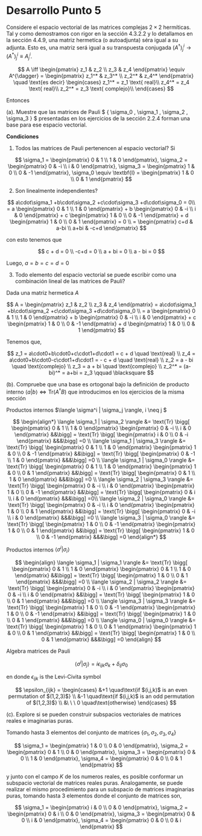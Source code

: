 # Desarrollo Punto 5


Considere el espacio vectorial de las matrices complejas $2\times2$ hermíticas. Tal y como demostramos con rigor en la sección 4.3.2.2 y lo detallamos en la sección 4.4.9, una matriz hermetíca (o autoadjunta) séra igual a su adjunta. Esto es, una matriz será igual a su transpuesta conjugada $(A^{\dagger})^i_j \rightarrow (A^*)^i_j \equiv A^i_j.$

$$ A \iff 
\begin{pmatrix}
z_1 & z_2 \\
z_3 & z_4 
\end{pmatrix} \equiv A^{\dagger} = 
\begin{pmatrix}
z_1^* & z_3^* \\
z_2^* & z_4^* 
\end{pmatrix} \quad \text{es decir} 
     \begin{cases}
        z_1^* = z_1 \text{ real}\\
        z_4^* = z_4 \text{ real}\\
        z_2^* = z_3 \text{ complejo}\\
     \end{cases}
$$

Entonces

(a). Muestre que las matrices de Pauli $ \{ \sigma_0 , \sigma_1 , \sigma_2 , \sigma_3 \} $ presentadas en los ejercicios de la sección 2.2.4 forman una base para ese espacio vectorial.

**Condiciones**

1) Todos las matrices de Pauli pertenencen al espacio vectorial? Si

$$ \sigma_1 = 
\begin{pmatrix}
0 &  1 \\
1 &  0 
\end{pmatrix}, 
\sigma_2 = 
\begin{pmatrix}
0 &  -i \\
i &  0 
\end{pmatrix}, 
\sigma_3 = 
\begin{pmatrix}
1 &  0 \\
0 &  -1 
\end{pmatrix},
\sigma_0 \equiv \textbf{I} = 
\begin{pmatrix}
1 &  0 \\
0 &   1
\end{pmatrix}
$$

2) Son linealmente independientes?




$$ a\cdot\sigma_1 +b\cdot\sigma_2 +c\cdot\sigma_3 +d\cdot\sigma_0 = 0\\ 
= a \begin{pmatrix}
0 &  1 \\
1 &  0 
\end{pmatrix} + 
b \begin{pmatrix}
0 &  -i \\
i &  0 
\end{pmatrix} + 
c \begin{pmatrix}
1 &  0 \\
0 &  -1 
\end{pmatrix} +
d \begin{pmatrix}
1 &  0 \\
0 &   1
\end{pmatrix} = 0 \\ 
= \begin{pmatrix}
c+d &  a-bi \\
a+bi &   -c+d
\end{pmatrix} $$

con esto tenemos que

$$
c + d = 0 \\
-c+d = 0 \\
a + bi = 0 \\
a - bi = 0
$$

Luego, $a=b=c=d=0$


3) Todo elemento del espacio vectorial se puede escribir como una combinación lineal de las matrices de Pauli?


Dada una matriz hermetica $A$


$$
A =  \begin{pmatrix}
z_1 & z_2 \\
z_3 & z_4 
\end{pmatrix} = 
a\cdot\sigma_1 +b\cdot\sigma_2 +c\cdot\sigma_3 +d\cdot\sigma_0 \\
= a \begin{pmatrix}
0 &  1 \\
1 &  0 
\end{pmatrix} + 
b \begin{pmatrix}
0 &  -i \\
i &  0 
\end{pmatrix} + 
c \begin{pmatrix}
1 &  0 \\
0 &  -1 
\end{pmatrix} +
d \begin{pmatrix}
1 &  0 \\
0 &   1
\end{pmatrix} 
$$

Tenemos que,

$$
z_1 = a\cdot0+b\cdot0+c\cdot1+d\cdot1 = c + d \quad \text{real} \\ 
z_4 = a\cdot0+b\cdot0-c\cdot1+d\cdot1 = - c + d \quad \text{real} \\ 
z_2 = a - bi \quad \text{complejo} \\
z_3 = a + bi \quad \text{complejo} \\
z_2^* = (a-bi)^* = a+bi = z_3 \qquad  \blacksquare
$$

(b). Compruebe que una base es ortogonal bajo la definición de producto interno $\langle a | b \rangle \Leftrightarrow \text{Tr}(A^{\dagger}B)$ que introducimos en los ejercicios de la misma sección


Productos internos $\langle \sigma^i | \sigma_j \rangle, i \neq j $

$$ 
\begin{align*}  \langle \sigma_1 | \sigma_2 \rangle  &= 
\text{Tr} \bigg[
\begin{pmatrix}
0 &  1 \\
1 &  0 
\end{pmatrix} 
\begin{pmatrix}
0 &  -i \\
i &  0 
\end{pmatrix} &&\bigg] =
\text{Tr} \bigg[
\begin{pmatrix}
i &  0 \\
0 &  -i 
\end{pmatrix} &&&\bigg] =0 \\
\langle \sigma_1 | \sigma_3 \rangle  &= 
\text{Tr} \bigg[
\begin{pmatrix}
0 &  1 \\
1 &  0 
\end{pmatrix} 
\begin{pmatrix}
1 &  0 \\
0 &  -1 
\end{pmatrix} &&\bigg] =  
\text{Tr} \bigg[
\begin{pmatrix}
0 &  -1 \\
1 &  0 
\end{pmatrix} &&&\bigg] =0 \\
\langle \sigma_1 | \sigma_0 \rangle  &= 
\text{Tr} \bigg[
\begin{pmatrix}
0 &  1 \\
1 &  0 
\end{pmatrix} 
\begin{pmatrix}
1 &  0 \\
0 &  1
\end{pmatrix} &&\bigg] =
\text{Tr} \bigg[
\begin{pmatrix}
0 &  1 \\
1 &  0 
\end{pmatrix} &&&\bigg] =0 \\
\langle \sigma_2 | \sigma_3 \rangle  &= 
\text{Tr} \bigg[
\begin{pmatrix}
0 &  -i \\
i &  0 
\end{pmatrix} 
\begin{pmatrix}
1 &  0 \\
0 &  -1
\end{pmatrix} &&\bigg] =
\text{Tr} \bigg[
\begin{pmatrix}
0 &  i \\
i &  0 
\end{pmatrix} &&&\bigg] =0\\
\langle \sigma_2 | \sigma_0 \rangle  &= 
\text{Tr} \bigg[
\begin{pmatrix}
0 &  -i \\
i &  0 
\end{pmatrix} 
\begin{pmatrix}
1 &  0 \\
0 &  1
\end{pmatrix} &&\bigg] =
\text{Tr} \bigg[
\begin{pmatrix}
0 &  -i \\
i &  0 
\end{pmatrix} &&&\bigg] =0 \\
\langle \sigma_3 | \sigma_0 \rangle  &= 
\text{Tr} \bigg[
\begin{pmatrix}
1 &  0 \\
0 &  -1 
\end{pmatrix} 
\begin{pmatrix}
1 &  0 \\
0 &  1
\end{pmatrix} &&\bigg] =
\text{Tr} \bigg[
\begin{pmatrix}
1 &  0 \\
0 &  -1 
\end{pmatrix} &&&\bigg] =0
\end{align*} 
$$


Productos internos $\langle \sigma^i |  \sigma_i \rangle$

$$
\begin{align}
\langle \sigma_1 | \sigma_1 \rangle  &= 
\text{Tr} \bigg[
\begin{pmatrix}
0 &  1 \\
1 &  0 
\end{pmatrix} 
\begin{pmatrix}
0 &  1 \\
1 &  0 
\end{pmatrix} &&\bigg] =
\text{Tr} \bigg[
\begin{pmatrix}
1 &  0 \\
0 &  1 
\end{pmatrix} &&&\bigg] =0 \\ 
\langle \sigma_2 | \sigma_2 \rangle  &= 
\text{Tr} \bigg[
\begin{pmatrix}
0 &  -i \\
i &  0 
\end{pmatrix} 
\begin{pmatrix}
0 &  -i \\
i &  0 
\end{pmatrix} &&\bigg] =
\text{Tr} \bigg[
\begin{pmatrix}
1 &  0 \\
0 &  1 
\end{pmatrix} &&&\bigg] =0 \\
\langle \sigma_3 | \sigma_3 \rangle  &= 
\text{Tr} \bigg[
\begin{pmatrix}
1 &  0 \\
0 &  -1 
\end{pmatrix} 
\begin{pmatrix}
1 &  0 \\
0 &  -1 
\end{pmatrix} &&\bigg] =
\text{Tr} \bigg[
\begin{pmatrix}
1 &  0 \\
0 &  1 
\end{pmatrix} &&&\bigg] =0 \\
\langle \sigma_0 | \sigma_0 \rangle  &= 
\text{Tr} \bigg[
\begin{pmatrix}
1 &  0 \\
0 &  1
\end{pmatrix} 
\begin{pmatrix}
1 &  0 \\
0 &  1
\end{pmatrix} &&\bigg] =
\text{Tr} \bigg[
\begin{pmatrix}
1 &  0 \\
0 &  1 
\end{pmatrix} &&&\bigg] =0
\end{align}
$$

Algebra matrices de Pauli

$$
\langle \sigma^i | \sigma_j \rangle = i \epsilon_{ijk} \sigma_k + \delta_{ij}\sigma_0
$$

en donde $\epsilon_{ijk}$ is the Levi-Civita symbol

$$
\epsilon_{ijk} = \begin{cases}
&+1      \quad\text{if $(i,j,k)$ is an even permutation of $(1,2,3)$} \\
&-1      \quad\text{if $(i,j,k)$ is an odd permutation of $(1,2,3)$} \\
&\ \ \ 0 \quad\text{otherwise} 
\end{cases}
$$

(c).  Explore si se pueden construir subspacios vectoriales de matrices reales e imaginarias puras.


Tomando hasta 3 elementos del conjunto de matrices $\{ \sigma_1, \sigma_2, \sigma_3, \sigma_4 \}$

$$ \sigma_1 = 
\begin{pmatrix}
1 &  0 \\
0 &  0 
\end{pmatrix}, 
\sigma_2 = 
\begin{pmatrix}
0 &  1 \\
0 &  0 
\end{pmatrix}, 
\sigma_3 = 
\begin{pmatrix}
0 &  0 \\
1 &  0 
\end{pmatrix},
\sigma_4 = 
\begin{pmatrix}
0 &  0 \\
0 &   1
\end{pmatrix}
$$

y junto con el campo $K$ de los numeros reales, es posible conformar un subspacio vectorial de matrices reales puras. Analogamente, se puede realizar el mismo procedimiento para un subspacio de matrices imaginarias puras, tomando hasta 3 elementos donde el conjunto de matrices son,

$$ \sigma_1 = 
\begin{pmatrix}
i &  0 \\
0 &  0 
\end{pmatrix}, 
\sigma_2 = 
\begin{pmatrix}
0 &  i \\
0 &  0 
\end{pmatrix}, 
\sigma_3 = 
\begin{pmatrix}
0 &  0 \\
i &  0 
\end{pmatrix},
\sigma_4 = 
\begin{pmatrix}
0 &  0 \\
0 &  i
\end{pmatrix}
$$